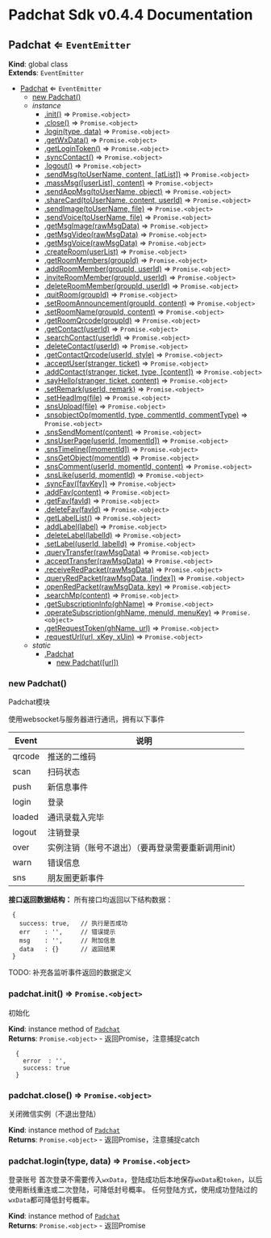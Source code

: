 # Padchat Sdk v0.4.4 Documentation

<a name="Padchat"></a>

## Padchat ⇐ <code>EventEmitter</code>
**Kind**: global class  
**Extends**: <code>EventEmitter</code>  

* [Padchat](#Padchat) ⇐ <code>EventEmitter</code>
    * [new Padchat()](#new_Padchat_new)
    * _instance_
        * [.init()](#Padchat+init) ⇒ <code>Promise.&lt;object&gt;</code>
        * [.close()](#Padchat+close) ⇒ <code>Promise.&lt;object&gt;</code>
        * [.login(type, data)](#Padchat+login) ⇒ <code>Promise.&lt;object&gt;</code>
        * [.getWxData()](#Padchat+getWxData) ⇒ <code>Promise.&lt;object&gt;</code>
        * [.getLoginToken()](#Padchat+getLoginToken) ⇒ <code>Promise.&lt;object&gt;</code>
        * [.syncContact()](#Padchat+syncContact) ⇒ <code>Promise.&lt;object&gt;</code>
        * [.logout()](#Padchat+logout) ⇒ <code>Promise.&lt;object&gt;</code>
        * [.sendMsg(toUserName, content, [atList])](#Padchat+sendMsg) ⇒ <code>Promise.&lt;object&gt;</code>
        * [.massMsg([userList], content)](#Padchat+massMsg) ⇒ <code>Promise.&lt;object&gt;</code>
        * [.sendAppMsg(toUserName, object)](#Padchat+sendAppMsg) ⇒ <code>Promise.&lt;object&gt;</code>
        * [.shareCard(toUserName, content, userId)](#Padchat+shareCard) ⇒ <code>Promise.&lt;object&gt;</code>
        * [.sendImage(toUserName, file)](#Padchat+sendImage) ⇒ <code>Promise.&lt;object&gt;</code>
        * [.sendVoice(toUserName, file)](#Padchat+sendVoice) ⇒ <code>Promise.&lt;object&gt;</code>
        * [.getMsgImage(rawMsgData)](#Padchat+getMsgImage) ⇒ <code>Promise.&lt;object&gt;</code>
        * [.getMsgVideo(rawMsgData)](#Padchat+getMsgVideo) ⇒ <code>Promise.&lt;object&gt;</code>
        * [.getMsgVoice(rawMsgData)](#Padchat+getMsgVoice) ⇒ <code>Promise.&lt;object&gt;</code>
        * [.createRoom(userList)](#Padchat+createRoom) ⇒ <code>Promise.&lt;object&gt;</code>
        * [.getRoomMembers(groupId)](#Padchat+getRoomMembers) ⇒ <code>Promise.&lt;object&gt;</code>
        * [.addRoomMember(groupId, userId)](#Padchat+addRoomMember) ⇒ <code>Promise.&lt;object&gt;</code>
        * [.inviteRoomMember(groupId, userId)](#Padchat+inviteRoomMember) ⇒ <code>Promise.&lt;object&gt;</code>
        * [.deleteRoomMember(groupId, userId)](#Padchat+deleteRoomMember) ⇒ <code>Promise.&lt;object&gt;</code>
        * [.quitRoom(groupId)](#Padchat+quitRoom) ⇒ <code>Promise.&lt;object&gt;</code>
        * [.setRoomAnnouncement(groupId, content)](#Padchat+setRoomAnnouncement) ⇒ <code>Promise.&lt;object&gt;</code>
        * [.setRoomName(groupId, content)](#Padchat+setRoomName) ⇒ <code>Promise.&lt;object&gt;</code>
        * [.getRoomQrcode(groupId)](#Padchat+getRoomQrcode) ⇒ <code>Promise.&lt;object&gt;</code>
        * [.getContact(userId)](#Padchat+getContact) ⇒ <code>Promise.&lt;object&gt;</code>
        * [.searchContact(userId)](#Padchat+searchContact) ⇒ <code>Promise.&lt;object&gt;</code>
        * [.deleteContact(userId)](#Padchat+deleteContact) ⇒ <code>Promise.&lt;object&gt;</code>
        * [.getContactQrcode(userId, style)](#Padchat+getContactQrcode) ⇒ <code>Promise.&lt;object&gt;</code>
        * [.acceptUser(stranger, ticket)](#Padchat+acceptUser) ⇒ <code>Promise.&lt;object&gt;</code>
        * [.addContact(stranger, ticket, type, [content])](#Padchat+addContact) ⇒ <code>Promise.&lt;object&gt;</code>
        * [.sayHello(stranger, ticket, content)](#Padchat+sayHello) ⇒ <code>Promise.&lt;object&gt;</code>
        * [.setRemark(userId, remark)](#Padchat+setRemark) ⇒ <code>Promise.&lt;object&gt;</code>
        * [.setHeadImg(file)](#Padchat+setHeadImg) ⇒ <code>Promise.&lt;object&gt;</code>
        * [.snsUpload(file)](#Padchat+snsUpload) ⇒ <code>Promise.&lt;object&gt;</code>
        * [.snsobjectOp(momentId, type, commentId, commentType)](#Padchat+snsobjectOp) ⇒ <code>Promise.&lt;object&gt;</code>
        * [.snsSendMoment(content)](#Padchat+snsSendMoment) ⇒ <code>Promise.&lt;object&gt;</code>
        * [.snsUserPage(userId, [momentId])](#Padchat+snsUserPage) ⇒ <code>Promise.&lt;object&gt;</code>
        * [.snsTimeline([momentId])](#Padchat+snsTimeline) ⇒ <code>Promise.&lt;object&gt;</code>
        * [.snsGetObject(momentId)](#Padchat+snsGetObject) ⇒ <code>Promise.&lt;object&gt;</code>
        * [.snsComment(userId, momentId, content)](#Padchat+snsComment) ⇒ <code>Promise.&lt;object&gt;</code>
        * [.snsLike(userId, momentId)](#Padchat+snsLike) ⇒ <code>Promise.&lt;object&gt;</code>
        * [.syncFav([favKey])](#Padchat+syncFav) ⇒ <code>Promise.&lt;object&gt;</code>
        * [.addFav(content)](#Padchat+addFav) ⇒ <code>Promise.&lt;object&gt;</code>
        * [.getFav(favId)](#Padchat+getFav) ⇒ <code>Promise.&lt;object&gt;</code>
        * [.deleteFav(favId)](#Padchat+deleteFav) ⇒ <code>Promise.&lt;object&gt;</code>
        * [.getLabelList()](#Padchat+getLabelList) ⇒ <code>Promise.&lt;object&gt;</code>
        * [.addLabel(label)](#Padchat+addLabel) ⇒ <code>Promise.&lt;object&gt;</code>
        * [.deleteLabel(labelId)](#Padchat+deleteLabel) ⇒ <code>Promise.&lt;object&gt;</code>
        * [.setLabel(userId, labelId)](#Padchat+setLabel) ⇒ <code>Promise.&lt;object&gt;</code>
        * [.queryTransfer(rawMsgData)](#Padchat+queryTransfer) ⇒ <code>Promise.&lt;object&gt;</code>
        * [.acceptTransfer(rawMsgData)](#Padchat+acceptTransfer) ⇒ <code>Promise.&lt;object&gt;</code>
        * [.receiveRedPacket(rawMsgData)](#Padchat+receiveRedPacket) ⇒ <code>Promise.&lt;object&gt;</code>
        * [.queryRedPacket(rawMsgData, [index])](#Padchat+queryRedPacket) ⇒ <code>Promise.&lt;object&gt;</code>
        * [.openRedPacket(rawMsgData, key)](#Padchat+openRedPacket) ⇒ <code>Promise.&lt;object&gt;</code>
        * [.searchMp(content)](#Padchat+searchMp) ⇒ <code>Promise.&lt;object&gt;</code>
        * [.getSubscriptionInfo(ghName)](#Padchat+getSubscriptionInfo) ⇒ <code>Promise.&lt;object&gt;</code>
        * [.operateSubscription(ghName, menuId, menuKey)](#Padchat+operateSubscription) ⇒ <code>Promise.&lt;object&gt;</code>
        * [.getRequestToken(ghName, url)](#Padchat+getRequestToken) ⇒ <code>Promise.&lt;object&gt;</code>
        * [.requestUrl(url, xKey, xUin)](#Padchat+requestUrl) ⇒ <code>Promise.&lt;object&gt;</code>
    * _static_
        * [.Padchat](#Padchat.Padchat)
            * [new Padchat([url])](#new_Padchat.Padchat_new)

<a name="new_Padchat_new"></a>

### new Padchat()
Padchat模块使用websocket与服务器进行通讯，拥有以下事件Event | 说明---- | ----qrcode | 推送的二维码scan | 扫码状态push | 新信息事件login | 登录loaded | 通讯录载入完毕logout | 注销登录over | 实例注销（账号不退出）（要再登录需要重新调用init）warn | 错误信息sns | 朋友圈更新事件**接口返回数据结构：** 所有接口均返回以下结构数据：```
 {
   success: true,   // 执行是否成功
   err    : '',     // 错误提示
   msg    : '',     // 附加信息
   data   : {}      // 返回结果
 }```TODO: 补充各监听事件返回的数据定义

<a name="Padchat+init"></a>

### padchat.init() ⇒ <code>Promise.&lt;object&gt;</code>
初始化

**Kind**: instance method of [<code>Padchat</code>](#Padchat)  
**Returns**: <code>Promise.&lt;object&gt;</code> - 返回Promise<object>，注意捕捉catch```
  {
    error  : '',
    success: true
  }```  
<a name="Padchat+close"></a>

### padchat.close() ⇒ <code>Promise.&lt;object&gt;</code>
关闭微信实例（不退出登陆）

**Kind**: instance method of [<code>Padchat</code>](#Padchat)  
**Returns**: <code>Promise.&lt;object&gt;</code> - 返回Promise<object>，注意捕捉catch  
<a name="Padchat+login"></a>

### padchat.login(type, data) ⇒ <code>Promise.&lt;object&gt;</code>
登录账号首次登录不需要传入`wxData`，登陆成功后本地保存`wxData`和`token`，以后使用断线重连或二次登陆，可降低封号概率。任何登陆方式，使用成功登陆过的`wxData`都可降低封号概率。

**Kind**: instance method of [<code>Padchat</code>](#Padchat)  
**Returns**: <code>Promise.&lt;object&gt;</code> - 返回Promise<object>，注意捕捉catch```
  {
    error  : '',
    msg    : '请使用手机微信扫码登陆！',
    success: true
  }```  

| Param | Type | Default | Description |
| --- | --- | --- | --- |
| type | <code>string</code> | <code>&quot;qrcode&quot;</code> | 登录类型，默认为扫码登录 <br> `token` **断线重连**，用于短时间使用`wxData`和`token`再次登录。`token`有效期很短，如果登陆失败，建议使用二次登陆方式 <br> `request` **二次登陆**。需要提供`wxData`和`token`数据，手机端会弹出确认框，点击后登陆。不容易封号 <br> `qrcode` **扫码登录**（现在此模式已经可以返回二维码内容的url了） <br> `phone` **手机验证码登录**，建议配合`wxData`使用 <br> `user` **账号密码登录**，建议配合`wxData`使用 |
| data | <code>object</code> |  | 附加数据 |
| [data.wxData] | <code>string</code> |  | 设备信息数据，登录后使用 `getDeviceInfo` 接口获得。<br>使用此数据可免设备安全验证，不容易封号 |
| [data.token] | <code>string</code> |  | 使用用任意方式登录成功后，使用 `getAutoLoginData` 接口获得。 <br>此token有过期时间，断开登录状态一段时间后会过期。 |
| [data.phone] | <code>string</code> |  | 手机号 |
| [data.code] | <code>string</code> |  | 手机验证码 |
| [data.username] | <code>string</code> |  | 用户名/qq号/手机号 |
| [data.password] | <code>string</code> |  | 密码 |

**Example** *(扫码登陆)*  
```js
const wx = new Padchat()
await wx.init()
await wx.login('qrcode',{wxData:'xxx'})
```
**Example** *(账号密码登陆)*  
```js
const wx = new Padchat()
await wx.init()
await wx.login('user',{wxData:'xxx',username:'name',password:'123456'})
```
**Example** *(手机验证码)*  
```js
const wx = new Padchat()
await wx.init()
await wx.login('phone',{wxData:'xxx',phone:'13512345678',code:'123456'})
```
**Example** *(断线重连)*  
```js
const wx = new Padchat()
await wx.init()
await wx.login('token',{wxData:'xxx',token:'xxxxx'})
```
**Example** *(二次登陆)*  
```js
const wx = new Padchat()
await wx.init()
await wx.login('request',{wxData:'xxx',token:'xxxxx'})
```
<a name="Padchat+getWxData"></a>

### padchat.getWxData() ⇒ <code>Promise.&lt;object&gt;</code>
获取设备62数据**WARN: ** 如果使用62数据进行登陆，再获取到的62数据是无效的，一定不要用。事实上，只要你有一次登陆成功，以后一直用这个62数据，不需要更换。

**Kind**: instance method of [<code>Padchat</code>](#Padchat)  
**Returns**: <code>Promise.&lt;object&gt;</code> - 返回Promise<object>，注意捕捉catch```
  {
    error: '', success: true,
    data : 
      {
        wxData: '62xxxxx'  //设备62数据
      }
  }```  
<a name="Padchat+getLoginToken"></a>

### padchat.getLoginToken() ⇒ <code>Promise.&lt;object&gt;</code>
获取二次登陆数据

**Kind**: instance method of [<code>Padchat</code>](#Padchat)  
**Returns**: <code>Promise.&lt;object&gt;</code> - 返回Promise<object>，注意捕捉catch```
  {
    error  : '',
    success: true,
    data   : 
      {
        message: '',
        status : 0,
        token  : 'xxxx',   //二次登陆token
        uin    : 14900000  //微信号uin，唯一值
      }
  }```  
<a name="Padchat+syncContact"></a>

### padchat.syncContact() ⇒ <code>Promise.&lt;object&gt;</code>
同步通讯录**WARN: ** 调用此接口后，会再次接收到前一段时间内的消息推送，需自行处理过滤。

**Kind**: instance method of [<code>Padchat</code>](#Padchat)  
**Returns**: <code>Promise.&lt;object&gt;</code> - 返回Promise<object>，注意捕捉catch  
<a name="Padchat+logout"></a>

### padchat.logout() ⇒ <code>Promise.&lt;object&gt;</code>
退出登录

**Kind**: instance method of [<code>Padchat</code>](#Padchat)  
**Returns**: <code>Promise.&lt;object&gt;</code> - 返回Promise<object>，注意捕捉catch  
<a name="Padchat+sendMsg"></a>

### padchat.sendMsg(toUserName, content, [atList]) ⇒ <code>Promise.&lt;object&gt;</code>
发送文字信息

**Kind**: instance method of [<code>Padchat</code>](#Padchat)  
**Returns**: <code>Promise.&lt;object&gt;</code> - 返回Promise<object>，注意捕捉catch```
  {
    error: '', success: true,
    data : {
      message: '',
      msgId  : '5172746684759824075',
      status : 0
    }
  }```  

| Param | Type | Default | Description |
| --- | --- | --- | --- |
| toUserName | <code>string</code> |  | 接收者的wxid |
| content | <code>string</code> |  | 内容文本 |
| [atList] | <code>Array.&lt;string&gt;</code> | <code>[]</code> | 向群内发信息时，要@的用户wxid数组 FIXME: 无法At用户 |

<a name="Padchat+massMsg"></a>

### padchat.massMsg([userList], content) ⇒ <code>Promise.&lt;object&gt;</code>
群发文字信息FIXME: 此接口有问题，暂停使用

**Kind**: instance method of [<code>Padchat</code>](#Padchat)  
**Returns**: <code>Promise.&lt;object&gt;</code> - 返回Promise<object>，注意捕捉catch  

| Param | Type | Default | Description |
| --- | --- | --- | --- |
| [userList] | <code>Array.&lt;string&gt;</code> | <code>[]</code> | 接收者wxid数组 |
| content | <code>string</code> |  | 内容文本 |

<a name="Padchat+sendAppMsg"></a>

### padchat.sendAppMsg(toUserName, object) ⇒ <code>Promise.&lt;object&gt;</code>
发送App消息

**Kind**: instance method of [<code>Padchat</code>](#Padchat)  
**Returns**: <code>Promise.&lt;object&gt;</code> - 返回Promise<object>，注意捕捉catch```
  {
    error: '', success: true,
    data : {
      message: '',
      msgId  : '2195811529497100215',
      status : 0
    }
  }```  

| Param | Type | Description |
| --- | --- | --- |
| toUserName | <code>string</code> | 接收者的wxid |
| object | <code>object</code> | 内容文本 |
| [object.appid] | <code>object</code> | appid，忽略即可 |
| [object.sdkver] | <code>object</code> | sdk版本，忽略即可 |
| [object.title] | <code>object</code> | 标题 |
| [object.des] | <code>object</code> | 描述 |
| [object.url] | <code>object</code> | 链接url |
| [object.thumburl] | <code>object</code> | 缩略图url |

<a name="Padchat+shareCard"></a>

### padchat.shareCard(toUserName, content, userId) ⇒ <code>Promise.&lt;object&gt;</code>
分享名片

**Kind**: instance method of [<code>Padchat</code>](#Padchat)  
**Returns**: <code>Promise.&lt;object&gt;</code> - 返回Promise<object>，注意捕捉catch```
  {
    error: '', success: true,
    data : {
      message: '',
      msgId  : '1797099903789182796',
      status : 0
    }
  }```  

| Param | Type | Description |
| --- | --- | --- |
| toUserName | <code>string</code> | 接收者的wxid |
| content | <code>string</code> | 内容文本 |
| userId | <code>string</code> | 被分享人wxid |

<a name="Padchat+sendImage"></a>

### padchat.sendImage(toUserName, file) ⇒ <code>Promise.&lt;object&gt;</code>
发送图片消息

**Kind**: instance method of [<code>Padchat</code>](#Padchat)  
**Returns**: <code>Promise.&lt;object&gt;</code> - 返回Promise<object>，注意捕捉catch```
  {
    error: '', success: true,
    data : {
      message: '',
      msgId  : '1797099903789182796',
      status : 0
    }
  }```  

| Param | Type | Description |
| --- | --- | --- |
| toUserName | <code>string</code> | 接收者的wxid |
| file | <code>Buffer</code> \| <code>string</code> | 图片Buffer数据或base64 |

<a name="Padchat+sendVoice"></a>

### padchat.sendVoice(toUserName, file) ⇒ <code>Promise.&lt;object&gt;</code>
发送语音消息注意：只能发送silk格式的语音文件

**Kind**: instance method of [<code>Padchat</code>](#Padchat)  
**Returns**: <code>Promise.&lt;object&gt;</code> - 返回Promise<object>，注意捕捉catch```
  {
    error: '', success: true,
    data : {
      data   : 2490,                   //语音文件尺寸
      message: '',
      msgId  : '136722815749654341',
      size   : 0,
      status : 0
    }
  }```  

| Param | Type | Description |
| --- | --- | --- |
| toUserName | <code>string</code> | 接收者的wxid |
| file | <code>Buffer</code> \| <code>string</code> | 语音Buffer数据或base64 |

<a name="Padchat+getMsgImage"></a>

### padchat.getMsgImage(rawMsgData) ⇒ <code>Promise.&lt;object&gt;</code>
获取消息原始图片在push事件中收到的data数据是缩略图图片数据，使用本接口获取原图数据

**Kind**: instance method of [<code>Padchat</code>](#Padchat)  
**Returns**: <code>Promise.&lt;object&gt;</code> - 返回Promise<object>，注意捕捉catch```
  {
    success: true,
    data   : 
      {
        image  : 'base64_xxxx',   //base64编码的原图数据
        message: '',
        size   : 8139,            //图片数据尺寸
        status : 0
      }
  }```  

| Param | Type | Description |
| --- | --- | --- |
| rawMsgData | <code>object</code> | 推送的消息结构体，即`push`事件中收到的Object |

<a name="Padchat+getMsgVideo"></a>

### padchat.getMsgVideo(rawMsgData) ⇒ <code>Promise.&lt;object&gt;</code>
获取消息原始视频在push事件中只获得推送通知，不包含视频数据，需要使用本接口获取视频文件数据

**Kind**: instance method of [<code>Padchat</code>](#Padchat)  
**Returns**: <code>Promise.&lt;object&gt;</code> - 返回Promise<object>，注意捕捉catch```
  {
    success: true,
    data   : 
      {
        message: '',
        size   : 160036,        //视频数据尺寸
        status : 0,
        video  : 'base64_xxxx'  //base64编码的视频数据
      }
  }```  

| Param | Type | Description |
| --- | --- | --- |
| rawMsgData | <code>object</code> | 推送的消息结构体，即`push`事件中收到的Object |

<a name="Padchat+getMsgVoice"></a>

### padchat.getMsgVoice(rawMsgData) ⇒ <code>Promise.&lt;object&gt;</code>
获取消息语音数据这个接口获取到的与push事件中接收到的数据一致，是base64编码的silk格式语音数据BUG: 超过60Kb的语音数据，只能拉取到60Kb，也就是说大约36~40秒以上的语音会丢失后边部分语音内容

**Kind**: instance method of [<code>Padchat</code>](#Padchat)  
**Returns**: <code>Promise.&lt;object&gt;</code> - 返回Promise<object>，注意捕捉catch```
  {
    success: true,
    data   : 
      {
        message: '',
        size   : 2490,          //语音数据尺寸
        status : 0,
        voice  : 'base64_xxxx'  //base64编码的语音数据
      }
  }```  

| Param | Type | Description |
| --- | --- | --- |
| rawMsgData | <code>object</code> | 推送的消息结构体，即`push`事件中收到的Object |

<a name="Padchat+createRoom"></a>

### padchat.createRoom(userList) ⇒ <code>Promise.&lt;object&gt;</code>
创建群注意：如果有用户存在问题不能进群，则会建群失败。但判断是否成功应以`userName`字段

**Kind**: instance method of [<code>Padchat</code>](#Padchat)  
**Returns**: <code>Promise.&lt;object&gt;</code> - 返回Promise<object>，注意捕捉catch```
  {
    success: true,
    data   : 
      {
        message : 'Everything is OK',    //操作结果提示，失败为`MemberList are wrong`
        status  : 0,
        userName: '5658541000@chatroom'  //如果建群成功，则返回群id
      }
  }```  

| Param | Type | Description |
| --- | --- | --- |
| userList | <code>Array.&lt;string&gt;</code> | 用户wxid数组 |

<a name="Padchat+getRoomMembers"></a>

### padchat.getRoomMembers(groupId) ⇒ <code>Promise.&lt;object&gt;</code>
获取群成员信息

**Kind**: instance method of [<code>Padchat</code>](#Padchat)  
**Returns**: <code>Promise.&lt;object&gt;</code> - 返回Promise<object>，注意捕捉catch```
  {
    success: true,
    data   : 
      {
        chatroomId: 700000001,
        count     : 3,           //群成员数量
        member    :              //群成员列表
         [{
            bigHead         : 'http://wx.qlogo.cn/xxx/0',     //大头像url
            chatroomNickName: '',                             //群内昵称
            invitedBy       : 'binsee',                       //进群邀请人
            nickName        : '小木匠',                          //昵称
            smallHead       : 'http://wx.qlogo.cn/xxx/132',   //小头像url
            userName        : 'wxid_xxxx'                     //wxid
          }],
        message : '',
        status  : 0,
        userName: '5658541000@chatroom'  //群id
      }
  }```  

| Param | Type | Description |
| --- | --- | --- |
| groupId | <code>string</code> | 群id |

<a name="Padchat+addRoomMember"></a>

### padchat.addRoomMember(groupId, userId) ⇒ <code>Promise.&lt;object&gt;</code>
添加群成员

**Kind**: instance method of [<code>Padchat</code>](#Padchat)  
**Returns**: <code>Promise.&lt;object&gt;</code> - 返回Promise<object>，注意捕捉catch```
  {
    success: true,
    data   : {
      message: 'Everything is OK',   //失败为`MemberList are wrong`
      status : 0
    }
  }```  

| Param | Type | Description |
| --- | --- | --- |
| groupId | <code>string</code> | 群id |
| userId | <code>string</code> | 用户wxid |

<a name="Padchat+inviteRoomMember"></a>

### padchat.inviteRoomMember(groupId, userId) ⇒ <code>Promise.&lt;object&gt;</code>
邀请群成员会给对方发送一条邀请消息，无法判断对方是否真的接收到

**Kind**: instance method of [<code>Padchat</code>](#Padchat)  
**Returns**: <code>Promise.&lt;object&gt;</code> - 返回Promise<object>，注意捕捉catch```
  {
    success: true,
    data   : {
      message: '',
      status : 0
    }
  }```  

| Param | Type | Description |
| --- | --- | --- |
| groupId | <code>string</code> | 群id |
| userId | <code>string</code> | 用户wxid |

<a name="Padchat+deleteRoomMember"></a>

### padchat.deleteRoomMember(groupId, userId) ⇒ <code>Promise.&lt;object&gt;</code>
删除群成员

**Kind**: instance method of [<code>Padchat</code>](#Padchat)  
**Returns**: <code>Promise.&lt;object&gt;</code> - 返回Promise<object>，注意捕捉catch```
  {
    success: true,
    data   : {
      message: '',
      status : 0
    }
  }```  

| Param | Type | Description |
| --- | --- | --- |
| groupId | <code>string</code> | 群id |
| userId | <code>string</code> | 用户wxid |

<a name="Padchat+quitRoom"></a>

### padchat.quitRoom(groupId) ⇒ <code>Promise.&lt;object&gt;</code>
退出群

**Kind**: instance method of [<code>Padchat</code>](#Padchat)  
**Returns**: <code>Promise.&lt;object&gt;</code> - 返回Promise<object>，注意捕捉catch```
  {
    success: true,
    data   : {
      message: '',
      status : 0
    }
  }```  

| Param | Type | Description |
| --- | --- | --- |
| groupId | <code>string</code> | 群id |

<a name="Padchat+setRoomAnnouncement"></a>

### padchat.setRoomAnnouncement(groupId, content) ⇒ <code>Promise.&lt;object&gt;</code>
设置群公告

**Kind**: instance method of [<code>Padchat</code>](#Padchat)  
**Returns**: <code>Promise.&lt;object&gt;</code> - 返回Promise<object>，注意捕捉catch```
  {
    success: true,
    data   : {
      message: '',
      status : 0
    }
  }```  

| Param | Type | Description |
| --- | --- | --- |
| groupId | <code>string</code> | 群id |
| content | <code>string</code> | 群公告内容 |

<a name="Padchat+setRoomName"></a>

### padchat.setRoomName(groupId, content) ⇒ <code>Promise.&lt;object&gt;</code>
设置群名称

**Kind**: instance method of [<code>Padchat</code>](#Padchat)  
**Returns**: <code>Promise.&lt;object&gt;</code> - 返回Promise<object>，注意捕捉catch```
  {
    success: true,
    data   : {
      message: '',
      status : 0
    }
  }```  

| Param | Type | Description |
| --- | --- | --- |
| groupId | <code>string</code> | 群id |
| content | <code>string</code> | 群名称 |

<a name="Padchat+getRoomQrcode"></a>

### padchat.getRoomQrcode(groupId) ⇒ <code>Promise.&lt;object&gt;</code>
获取微信群二维码

**Kind**: instance method of [<code>Padchat</code>](#Padchat)  
**Returns**: <code>Promise.&lt;object&gt;</code> - 返回Promise<object>，注意捕捉catch```
  {
    success: true,
    data   : 
      {
        footer : '该二维码7天内(4月13日前)有效，重新进入将更新',
        message: '',
        qrCode : '',                            //进群二维码图片base64
        status : 0
      }
  }```  

| Param | Type | Description |
| --- | --- | --- |
| groupId | <code>string</code> | 群id |

<a name="Padchat+getContact"></a>

### padchat.getContact(userId) ⇒ <code>Promise.&lt;object&gt;</code>
获取用户/群信息

**Kind**: instance method of [<code>Padchat</code>](#Padchat)  
**Returns**: <code>Promise.&lt;object&gt;</code> - 返回Promise<object>，注意捕捉catch微信用户/公众号返回：```
  {
    success: true,
    data   : 
      {
        bigHead        : 'http://wx.qlogo.cn/xxx/0',     //大头像url
        city           : 'mesa',                         //城市
        country        : 'CN',                           //国家
        intro          : '',                             //简介（公众号主体）
        label          : '',                             //（标签）
        message        : '',
        nickName       : '杉木',                           //昵称
        provincia      : 'Henan',                        //省份
        pyInitial      : 'SM',                           //昵称拼音简写
        quanPin        : 'shamu',                        //昵称拼音
        remark         : '',                             //备注
        remarkPyInitial: '',                             //备注拼音简写
        remarkQuanPin  : '',                             //备注拼音
        sex            : 1,                              //性别：1男2女
        signature      : '签名',                           //个性签名
        smallHead      : 'http://wx.qlogo.cn/xxx/132',   //小头像url
        status         : 0,
        stranger       : 'v1_xxx@stranger',              //用户v1码，从未加过好友则为空
        ticket         : 'v2_xxx@stranger',              //用户v2码，如果非空则为单向好友(非对方好友)
        userName       : 'binxxx'                        //用户wxid
      }
  }```微信群返回: ```
  {
    success: true,
    data   : {
      city           : '',
      country        : '',
      intro          : '',
      label          : '',
      member         : [],                            //群成员wxid数组
      message        : '',
      provincia      : '',
      remark         : '',
      sex            : 0,
      signature      : '',
      status         : 0,
      stranger       : 'v1_xxx@stranger',
      ticket         : '',
      bigHead        : '',
      chatroomId     : 700001234,
      chatroomOwner  : 'wxid_xxx',
      maxMemberCount : 500,                           //群最大人数
      memberCount    : 377,                           //群当前人数
      nickName       : 'Wechaty Developers\' Home',   //群名称
      pyInitial      : 'WECHATYDEVELOPERSHOME',
      quanPin        : 'WechatyDevelopersHome',
      remarkPyInitial: '',
      remarkQuanPin  : '',
      smallHead      : 'http://wx.qlogo.cn/xxx/0',    //群头像url
      userName       : '1234567890@chatroom'
    }
  }```  

| Param | Type | Description |
| --- | --- | --- |
| userId | <code>string</code> | 用户wxid/群id |

<a name="Padchat+searchContact"></a>

### padchat.searchContact(userId) ⇒ <code>Promise.&lt;object&gt;</code>
搜索用户可用此接口来判断是否已经加对方为好友

**Kind**: instance method of [<code>Padchat</code>](#Padchat)  
**Returns**: <code>Promise.&lt;object&gt;</code> - 返回Promise<object>，注意捕捉catch```
  {
    success: true,
    data   : 
      {
        bigHead  : 'http://wx.qlogo.cn/xxx/0',     //大头像url
        city     : 'mesa',                         //城市
        country  : 'CN',                           //国家
        message  : '',
        nickName : '杉木',                           //昵称
        provincia: 'Henan',                        //省份
        pyInitial: 'SM',                           //昵称拼音简写
        quanPin  : 'shamu',                        //昵称拼音
        sex      : 1,                              //性别：1男2女
        signature: '签名',                           //个性签名
        smallHead: 'http://wx.qlogo.cn/xxx/132',   //小头像url
        status   : 0,
        stranger : 'v1_xxx@stranger',              //好友为空，非好友显示v2码
        userName : 'binxxx'                        //是自己好友显示wxid，非好友为v1码
      }
  }```  

| Param | Type | Description |
| --- | --- | --- |
| userId | <code>string</code> | 用户wxid |

<a name="Padchat+deleteContact"></a>

### padchat.deleteContact(userId) ⇒ <code>Promise.&lt;object&gt;</code>
删除好友

**Kind**: instance method of [<code>Padchat</code>](#Padchat)  
**Returns**: <code>Promise.&lt;object&gt;</code> - 返回Promise<object>，注意捕捉catch```
  {
    success: true,
    data   : {
      message: '',
      status : 0
    }
  }```  

| Param | Type | Description |
| --- | --- | --- |
| userId | <code>string</code> | 用户wxid |

<a name="Padchat+getContactQrcode"></a>

### padchat.getContactQrcode(userId, style) ⇒ <code>Promise.&lt;object&gt;</code>
获取用户二维码仅限获取自己的二维码，无法获取其他人的二维码

**Kind**: instance method of [<code>Padchat</code>](#Padchat)  
**Returns**: <code>Promise.&lt;object&gt;</code> - 返回Promise<object>，注意捕捉catch```
  {
    success: true,
    data   : 
      {
        footer : '',
        message: '',
        qrCode : '',   //二维码图片base64
        status : 0
      }
  }```  

| Param | Type | Default | Description |
| --- | --- | --- | --- |
| userId | <code>string</code> |  | 用户wxid |
| style | <code>Number</code> | <code>0</code> | 二维码风格。可用范围0-3 |

<a name="Padchat+acceptUser"></a>

### padchat.acceptUser(stranger, ticket) ⇒ <code>Promise.&lt;object&gt;</code>
通过好友验证

**Kind**: instance method of [<code>Padchat</code>](#Padchat)  
**Returns**: <code>Promise.&lt;object&gt;</code> - 返回Promise<object>，注意捕捉catch```
  {
    success: true,
    data   : {
      message: '',
      status : 0
    }
  }```  

| Param | Type | Description |
| --- | --- | --- |
| stranger | <code>string</code> | 用户stranger数据 |
| ticket | <code>string</code> | 用户ticket数据 |

<a name="Padchat+addContact"></a>

### padchat.addContact(stranger, ticket, type, [content]) ⇒ <code>Promise.&lt;object&gt;</code>
添加好友

**Kind**: instance method of [<code>Padchat</code>](#Padchat)  
**Returns**: <code>Promise.&lt;object&gt;</code> - 返回Promise<object>，注意捕捉catch```
  {
    success: true,
    data   : {
      message: '',
      status : 0    //如果对方设置了验证，会返回-44
    }
  }```  

| Param | Type | Default | Description |
| --- | --- | --- | --- |
| stranger | <code>string</code> |  | 用户stranger数据 |
| ticket | <code>string</code> |  | 用户ticket数据 |
| type | <code>Number</code> | <code>3</code> | 添加好友途径   × 值 | 说明   × ----|----   x 0 | 通过微信号搜索   × 1 | 搜索QQ号   x 3 | 通过微信号搜索   × 4 | 通过QQ好友添加   × 8 | 通过群聊   × 12 | 来自QQ好友   × 14 | 通过群聊   × 15 | 通过搜索手机号   × 17 | 通过名片分享           //未验证   × 22 | 通过摇一摇打招呼方式    //未验证   × 25 | 通过漂流瓶             //未验证   × 30 | 通过二维码方式         //未验证 |
| [content] | <code>string</code> | <code>&quot;&#x27;&#x27;&quot;</code> | 验证信息 |

<a name="Padchat+sayHello"></a>

### padchat.sayHello(stranger, ticket, content) ⇒ <code>Promise.&lt;object&gt;</code>
打招呼如果已经是好友，会收到由系统自动发送，来自对方的一条文本信息“xx已通过你的朋友验证请求，现在可以开始聊天了”

**Kind**: instance method of [<code>Padchat</code>](#Padchat)  
**Returns**: <code>Promise.&lt;object&gt;</code> - 返回Promise<object>，注意捕捉catch```
  {
    success: true,
    data   : {
      message: '',
      status : 0
    }
  }```  

| Param | Type | Description |
| --- | --- | --- |
| stranger | <code>string</code> | 用户stranger数据 |
| ticket | <code>string</code> | 用户ticket数据 |
| content | <code>string</code> | 打招呼内容 |

<a name="Padchat+setRemark"></a>

### padchat.setRemark(userId, remark) ⇒ <code>Promise.&lt;object&gt;</code>
设置备注

**Kind**: instance method of [<code>Padchat</code>](#Padchat)  
**Returns**: <code>Promise.&lt;object&gt;</code> - 返回Promise<object>，注意捕捉catch```
  {
    success: true,
    data   : {
      message: '',
      status : 0
    }
  }```  

| Param | Type | Description |
| --- | --- | --- |
| userId | <code>string</code> | 用户wxid |
| remark | <code>string</code> | 备注名称 |

<a name="Padchat+setHeadImg"></a>

### padchat.setHeadImg(file) ⇒ <code>Promise.&lt;object&gt;</code>
设置头像

**Kind**: instance method of [<code>Padchat</code>](#Padchat)  
**Returns**: <code>Promise.&lt;object&gt;</code> - 返回Promise<object>，注意捕捉catch```
    {
      success: true,
      data   : 
        {
          bigHead  : 'http://wx.qlogo.cn/mmhead/ver_1/xxx/0',
          data     : 1527,                                        //图片文件尺寸
          message  : '',
          size     : 1527,                                        //图片文件尺寸
          smallHead: 'http://wx.qlogo.cn/mmhead/ver_1/xxx/132',
          status   : 0
        }
    }```  

| Param | Type | Description |
| --- | --- | --- |
| file | <code>Buffer</code> \| <code>string</code> | 图片Buffer数据或base64 |

<a name="Padchat+snsUpload"></a>

### padchat.snsUpload(file) ⇒ <code>Promise.&lt;object&gt;</code>
上传图片到朋友圈NOTE: 此接口只能上传图片，并不会将图片发到朋友圈中

**Kind**: instance method of [<code>Padchat</code>](#Padchat)  
**Returns**: <code>Promise.&lt;object&gt;</code> - 返回Promise<object>，注意捕捉catch```
    {
      success: true,
      data   : 
        {
          bigHead  : 'http://mmsns.qpic.cn/mmsns/xxx/0',
          data     : 1527,                                   //图片文件尺寸
          message  : '',
          size     : 1527,                                   //图片文件尺寸
          smallHead: 'http://mmsns.qpic.cn/mmsns/xxx/150',
          status   : 0
        }
    }```  

| Param | Type | Description |
| --- | --- | --- |
| file | <code>Buffer</code> \| <code>string</code> | 图片Buffer数据或base64 |

<a name="Padchat+snsobjectOp"></a>

### padchat.snsobjectOp(momentId, type, commentId, commentType) ⇒ <code>Promise.&lt;object&gt;</code>
操作朋友圈

**Kind**: instance method of [<code>Padchat</code>](#Padchat)  
**Returns**: <code>Promise.&lt;object&gt;</code> - 返回Promise<object>，注意捕捉catch```
  {
    success: true,
    data   : {
      message: '',
      status : 0
    }
  }```  

| Param | Type | Default | Description |
| --- | --- | --- | --- |
| momentId | <code>string</code> |  | 朋友圈信息id |
| type | <code>Number</code> |  | 操作类型，1为删除朋友圈，4为删除评论，5为取消赞 |
| commentId | <code>Number</code> |  | 操作类型，当type为4时，对应删除评论的id，其他状态为0 |
| commentType | <code>Number</code> | <code>2</code> | 操作类型，当删除评论时可用，需与评论type字段一致 |

<a name="Padchat+snsSendMoment"></a>

### padchat.snsSendMoment(content) ⇒ <code>Promise.&lt;object&gt;</code>
发朋友圈

**Kind**: instance method of [<code>Padchat</code>](#Padchat)  
**Returns**: <code>Promise.&lt;object&gt;</code> - 返回Promise<object>，注意捕捉catch```
  {
    success: true,
    data   : 
      {
        data: 
          {
            create_time: 1523015689,
            description:              //朋友圈信息xml结构体文本
            '<Timelineobject><id>12775981595019653292</id><username>wxid_xxx</username><createTime>1523015689</createTime><contentDesc>来自代码发的朋友圈</contentDesc><contentDescShowType>0</contentDescShowType><contentDescScene>3</contentDescScene><private>0</private><sightFolded>0</sightFolded><appInfo><id></id><version></version><appName></appName><installUrl></installUrl><fromUrl></fromUrl><isForceUpdate>0</isForceUpdate></appInfo><sourceUserName></sourceUserName><sourceNickName></sourceNickName><statisticsData></statisticsData><statExtStr></statExtStr><Contentobject><contentStyle>2</contentStyle><title></title><description></description><mediaList></mediaList><contentUrl></contentUrl></Contentobject><actionInfo><appMsg><messageAction></messageAction></appMsg></actionInfo><location poiClassifyId="" poiName="" poiAddress="" poiClassifyType="0" city=""></location><publicUserName></publicUserName><streamvideo><streamvideourl></streamvideourl><streamvideothumburl></streamvideothumburl><streamvideoweburl></streamvideoweburl></streamvideo></Timelineobject>',
            id       : '12775981595019653292',   //朋友圈信息id
            nick_name: '小木匠',
            user_name: 'wxid_xxxx'
          },
        message: '',
        status : 0
      }
  }```  

| Param | Type | Description |
| --- | --- | --- |
| content | <code>string</code> | 文本内容或`Timelineobject`结构体文本 |

<a name="Padchat+snsUserPage"></a>

### padchat.snsUserPage(userId, [momentId]) ⇒ <code>Promise.&lt;object&gt;</code>
查看用户朋友圈

**Kind**: instance method of [<code>Padchat</code>](#Padchat)  
**Returns**: <code>Promise.&lt;object&gt;</code> - 返回Promise<object>，注意捕捉catch```
  {
    success: true,
    data   : 
      {
        count: 1,
        data :     //朋友圈信息结构数组（无评论和点赞数据）
          [{
            create_time: 1523015689,
            description: '<Timelineobject><id>12775981595019653292</id><username>wxid_xxx</username><createTime>1523015689</createTime><contentDesc>来自代码发的朋友圈</contentDesc><contentDescShowType>0</contentDescShowType><contentDescScene>3</contentDescScene><private>0</private> <sightFolded>0</sightFolded> <appInfo><id></id><version></version><appName></appName><installUrl></installUrl><fromUrl></fromUrl><isForceUpdate>0</isForceUpdate></appInfo> <sourceUserName></sourceUserName> <sourceNickName></sourceNickName> <statisticsData></statisticsData> <statExtStr></statExtStr> <Contentobject><contentStyle>2</contentStyle><title></title><description></description><mediaList></mediaList><contentUrl></contentUrl></Contentobject> <actionInfo><appMsg><messageAction></messageAction></appMsg></actionInfo> <location poiClassifyId="" poiName="" poiAddress="" poiClassifyType="0" city=""></location> <publicUserName></publicUserName> <streamvideo><streamvideourl></streamvideourl><streamvideothumburl></streamvideothumburl><streamvideoweburl></streamvideoweburl></streamvideo></Timelineobject> ',
            id         : '12775981595019653292',
            nick_name  : '小木匠',
            user_name  : 'wxid_xxx'
          }],
        message: '',
        page   : '81cb2ad01ebc219f',
        status : 0
      }
  }```  

| Param | Type | Default | Description |
| --- | --- | --- | --- |
| userId | <code>string</code> |  | 用户wxid |
| [momentId] | <code>string</code> | <code>&quot;&#x27;&#x27;&quot;</code> | 朋友圈信息id 首次传入空即获取第一页，以后传入上次拉取的最后一条信息id |

<a name="Padchat+snsTimeline"></a>

### padchat.snsTimeline([momentId]) ⇒ <code>Promise.&lt;object&gt;</code>
查看朋友圈动态

**Kind**: instance method of [<code>Padchat</code>](#Padchat)  
**Returns**: <code>Promise.&lt;object&gt;</code> - 返回Promise<object>，注意捕捉catch```
  {
    success: true,
    data   : 
      {
        count: 1,
        data :     //朋友圈信息结构数组（无评论和点赞数据）
          [{
            create_time: 1523015689,
            description: '<Timelineobject><id>12775981595019653292</id><username>wxid_xxx</username><createTime>1523015689</createTime><contentDesc>来自代码发的朋友圈</contentDesc><contentDescShowType>0</contentDescShowType><contentDescScene>3</contentDescScene><private>0</private> <sightFolded>0</sightFolded> <appInfo><id></id><version></version><appName></appName><installUrl></installUrl><fromUrl></fromUrl><isForceUpdate>0</isForceUpdate></appInfo> <sourceUserName></sourceUserName> <sourceNickName></sourceNickName> <statisticsData></statisticsData> <statExtStr></statExtStr> <Contentobject><contentStyle>2</contentStyle><title></title><description></description><mediaList></mediaList><contentUrl></contentUrl></Contentobject> <actionInfo><appMsg><messageAction></messageAction></appMsg></actionInfo> <location poiClassifyId="" poiName="" poiAddress="" poiClassifyType="0" city=""></location> <publicUserName></publicUserName> <streamvideo><streamvideourl></streamvideourl><streamvideothumburl></streamvideothumburl><streamvideoweburl></streamvideoweburl></streamvideo></Timelineobject> ',
            id         : '12775981595019653292',
            nick_name  : '小木匠',
            user_name  : 'wxid_xxx'
          }],
        message: '',
        page   : '81cb2ad01ebc219f',
        status : 0
      }
  }```  

| Param | Type | Default | Description |
| --- | --- | --- | --- |
| [momentId] | <code>string</code> | <code>&quot;&#x27;&#x27;&quot;</code> | 朋友圈信息id 首次传入空即获取第一页，以后传入上次拉取的最后一条信息id |

<a name="Padchat+snsGetObject"></a>

### padchat.snsGetObject(momentId) ⇒ <code>Promise.&lt;object&gt;</code>
获取朋友圈信息详情

**Kind**: instance method of [<code>Padchat</code>](#Padchat)  
**Returns**: <code>Promise.&lt;object&gt;</code> - 返回Promise<object>，注意捕捉catch```
  {
    success: true,
    data   : {
      data   : {},   //朋友圈信息结构
      message: '',
      status : 0
    }
  }```  

| Param | Type | Description |
| --- | --- | --- |
| momentId | <code>string</code> | 朋友圈信息id |

<a name="Padchat+snsComment"></a>

### padchat.snsComment(userId, momentId, content) ⇒ <code>Promise.&lt;object&gt;</code>
评论朋友圈

**Kind**: instance method of [<code>Padchat</code>](#Padchat)  
**Returns**: <code>Promise.&lt;object&gt;</code> - 返回Promise<object>，注意捕捉catch```
  {
    success: true,
    data   : {
      data   : {},   //朋友圈信息结构
      message: '',
      status : 0
    }
  }```  

| Param | Type | Description |
| --- | --- | --- |
| userId | <code>string</code> | 用户wxid |
| momentId | <code>string</code> | 朋友圈信息id |
| content | <code>string</code> | 内容文本 |

<a name="Padchat+snsLike"></a>

### padchat.snsLike(userId, momentId) ⇒ <code>Promise.&lt;object&gt;</code>
朋友圈点赞

**Kind**: instance method of [<code>Padchat</code>](#Padchat)  
**Returns**: <code>Promise.&lt;object&gt;</code> - 返回Promise<object>，注意捕捉catch```
  {
    success: true,
    data   : {
      data   : {},   //朋友圈信息结构
      message: '',
      status : 0
    }
  }```  

| Param | Type | Description |
| --- | --- | --- |
| userId | <code>string</code> | 用户wxid |
| momentId | <code>string</code> | 朋友圈信息id |

<a name="Padchat+syncFav"></a>

### padchat.syncFav([favKey]) ⇒ <code>Promise.&lt;object&gt;</code>
同步收藏消息

**Kind**: instance method of [<code>Padchat</code>](#Padchat)  
**Returns**: <code>Promise.&lt;object&gt;</code> - 返回Promise<object>，注意捕捉catch```
  {
    success: true,
    data   : 
      {
        continue: 0,
        data    :     //收藏消息列表，如果没有则为null
          [
            {
              flag: 0,            //首次标志，0为有效，1为已取消收藏
              id  : 3,            //收藏id
              seq : 652265243,    //收藏随机值
              time: 1515042008,   //收藏时间
              type: 5             //收藏类型：1文本;2图片;3语音;4视频;5图文消息
            }
          ],
        key    : 'kzTKsdjD6PM0bbQv+oP7vQ==',   //下次的同步key，类似分页
        message: '',
        status : 0
      }
  }```  

| Param | Type | Default | Description |
| --- | --- | --- | --- |
| [favKey] | <code>string</code> | <code>&quot;&#x27;&#x27;&quot;</code> | 同步key，首次不用传入 |

<a name="Padchat+addFav"></a>

### padchat.addFav(content) ⇒ <code>Promise.&lt;object&gt;</code>
添加收藏

**Kind**: instance method of [<code>Padchat</code>](#Padchat)  
**Returns**: <code>Promise.&lt;object&gt;</code> - 返回Promise<object>，注意捕捉catch  

| Param | Type | Description |
| --- | --- | --- |
| content | <code>string</code> | 内容文本 |

<a name="Padchat+getFav"></a>

### padchat.getFav(favId) ⇒ <code>Promise.&lt;object&gt;</code>
获取收藏消息详情

**Kind**: instance method of [<code>Padchat</code>](#Padchat)  
**Returns**: <code>Promise.&lt;object&gt;</code> - 返回Promise<object>，注意捕捉catch```
  {
    success: true,
    data   : 
      {
        data: 
          [
            , {
              flag  : 0,   //收藏状态：0为有效，1为无效(已删除)
              id    : 3,   //收藏id，如果为0则为无效收藏
              object:      //收藏对象结构体文本
                '<favitem type="5"><desc>DaoCloud 首席架构师王天青：下一代应用转型之道、术、器</desc><source sourcetype="1" sourceid="5353367357590009973"><fromusr>gh_4b6a20bcdd8b</fromusr><tousr>wxid_xxx</tousr><msgid>5353367357590009973</msgid><link>http://mp.weixin.qq.com/s?__biz=MzA5MzA2Njk5OA==&amp;mid=2650096972&amp;idx=1&amp;sn=8707378d0c0bdc0d14d1ac93972c5862&amp;chksm=886266d5bf15efc386050508a2cafb1adb806196f40f4f1bde8e944926c7fb6c6e54a14875c7&amp;scene=0#rd</link><brandid>gh_4b6a20bcdd8b</brandid></source><datalist count="1"><dataitem datatype="5" dataid="1e241bc540e4d5da8f0e580fbb2f7c1a" dataillegaltype="0" datasourceid="5353367357590009973"><datatitle>DaoCloud 首席架构师王天青：下一代应用转型之道、术、器</datatitle><datadesc>DaoCloud 受邀出席第13届信息化领袖峰会，立足于 DaoCloud 为传统企业数字化转型旅途中的丰富实践，与大家共话《下一代应用转型之道、术、器》，探讨如何“用新技术原力现代化你的企业应用”。</datadesc><dataext>http://mmbiz.qpic.cn/mmbiz_jpg/icGWTH9VkFq315HbKuKtWeWlcVDNPAswdhYA0kIskz0GcEQp6nJetC2aSBNfpibp1wKNHf8kYjUibkCF6SgbMIocw/640?wxtype=jpeg&amp;wxfrom=0</dataext></dataitem></datalist><weburlitem><pagethumb_url>http://mmbiz.qpic.cn/mmbiz_jpg/icGWTH9VkFq315HbKuKtWeWlcVDNPAswdhYA0kIskz0GcEQp6nJetC2aSBNfpibp1wKNHf8kYjUibkCF6SgbMIocw/640?wxtype=jpeg&amp;wxfrom=0</pagethumb_url></weburlitem><recommendtaglist></recommendtaglist></favitem>',
              //文本消息收藏结构
              // '<favitem type="1"><desc>接收到你发送的内容了!&#x0A;&#x0A;原内容：sync</desc><source sourcetype="1" sourceid="5451059336571949850"><fromusr>wxid_xxx</fromusr><tousr>binsee</tousr><msgid>5451059336571949850</msgid></source><taglist><tag>ted</tag><tag>hj</tag></taglist></favitem>'
              // 视频
              // '<favitem type="2"><source sourcetype="1" sourceid="786100356842168336"><fromusr>wxid_xxx</fromusr><tousr>4674258153@chatroom</tousr><realchatname>wxid_xxx</realchatname><msgid>786100356842168336</msgid></source><datalist count="1"><dataitem datatype="2" dataid="2b4d63555959bd7ffb62722e8c186030" dataillegaltype="0" datasourceid="786100356842168336"><cdn_thumburl>304c02010004453043020100020408eddd7c02030f4fed020419a0360a02045ac9271704206162313437386338616237383833333266336564343335666166363435646331020227110201000400</cdn_thumburl><cdn_dataurl>304c02010004453043020100020408eddd7c02030f4fed0204b94c716402045ac9271704203865383031656465633132333661303939346365663837643165316539363663020227110201000400</cdn_dataurl><cdn_thumbkey>ab1478c8ab788332f3ed435faf645dc1</cdn_thumbkey><cdn_datakey>8e801edec1236a0994cef87d1e1e966c</cdn_datakey><fullmd5>8e801edec1236a0994cef87d1e1e966c</fullmd5><head256md5>324b6cffbba04142bfabf5cdd0621b40</head256md5><fullsize>92377</fullsize><thumbfullmd5>ab1478c8ab788332f3ed435faf645dc1</thumbfullmd5><thumbhead256md5>4fcedfae8fcaa571504c5fd9f2abfa0a</thumbhead256md5><thumbfullsize>5658</thumbfullsize><datadesc></datadesc><datatitle></datatitle></dataitem></datalist><recommendtaglist></recommendtaglist></favitem>'
              // 语音
              // '<favitem type=\'3\'><source sourcetype=\'1\' sourceid=\'3687245278820959898\'><fromusr>wxid_xxx</fromusr><tousr>4674258153@chatroom</tousr><realchatname>wxid_xxx</realchatname><msgid>3687245278820959898</msgid></source><datalist count=\'1\'><dataitem datatype=\'3\' dataid=\'b1b222bcf285270772bf8698b2933bc7\' dataillegaltype=\'0\' datasourceid=\'3687245278820959898\'><datafmt>silk</datafmt><cdn_dataurl>304c02010004453043020100020408eddd7c02030f4fed020419a2360a02045ac9271104203064643962326231623464663936626433383831313136646235333831343537020227110201000400</cdn_dataurl><cdn_datakey>0dd9b2b1b4df96bd3881116db5381457</cdn_datakey><duration>2465</duration><fullmd5>0dd9b2b1b4df96bd3881116db5381457</fullmd5><head256md5>d348a2942af6d188100855d48dc75373</head256md5><fullsize>4186</fullsize></dataitem></datalist></favitem>'
              seq   : 652265243,
              status: 0,           //0为有效收藏，1为无效收藏
              time  : 1515042008
            }
          ],
        message: '',
        status : 0
      }
  }```  

| Param | Type | Description |
| --- | --- | --- |
| favId | <code>Number</code> | 收藏id |

<a name="Padchat+deleteFav"></a>

### padchat.deleteFav(favId) ⇒ <code>Promise.&lt;object&gt;</code>
删除收藏

**Kind**: instance method of [<code>Padchat</code>](#Padchat)  
**Returns**: <code>Promise.&lt;object&gt;</code> - 返回Promise<object>，注意捕捉catch```
  {
    success: true,
    data   : 
      {
        data: 
          [
            {
              flag  : 0,
              id    : 0,
              object: '',
              seq   : 0,
              status: 1,    //返回删除的收藏id
              time  : 0
            },
          ],
        message: '',
        status : 0
      }
  }```  

| Param | Type | Description |
| --- | --- | --- |
| favId | <code>Number</code> | 收藏id |

<a name="Padchat+getLabelList"></a>

### padchat.getLabelList() ⇒ <code>Promise.&lt;object&gt;</code>
获取所有标签

**Kind**: instance method of [<code>Padchat</code>](#Padchat)  
**Returns**: <code>Promise.&lt;object&gt;</code> - 返回Promise<object>，注意捕捉catch```
  {
    success: true,
    data   : 
      {
        label:   //标签列表
          [{
            id  : 1,      //标签id
            name: '测试标签'  //标签名称
          }],
        message: '',
        status : 0
      }
  }```  
<a name="Padchat+addLabel"></a>

### padchat.addLabel(label) ⇒ <code>Promise.&lt;object&gt;</code>
添加标签

**Kind**: instance method of [<code>Padchat</code>](#Padchat)  
**Returns**: <code>Promise.&lt;object&gt;</code> - 返回Promise<object>，注意捕捉catch```
  {
    success: true,
    data   : {
      message: '',
      status : 0
    }
  }```  

| Param | Type | Description |
| --- | --- | --- |
| label | <code>string</code> | 标签名称 |

<a name="Padchat+deleteLabel"></a>

### padchat.deleteLabel(labelId) ⇒ <code>Promise.&lt;object&gt;</code>
删除标签

**Kind**: instance method of [<code>Padchat</code>](#Padchat)  
**Returns**: <code>Promise.&lt;object&gt;</code> - 返回Promise<object>，注意捕捉catch```
  {
    success: true,
    data   : {
      message: '',
      status : 0
    }
  }```  

| Param | Type | Description |
| --- | --- | --- |
| labelId | <code>string</code> | 标签id，注意是id是string类型 |

<a name="Padchat+setLabel"></a>

### padchat.setLabel(userId, labelId) ⇒ <code>Promise.&lt;object&gt;</code>
设置用户标签

**Kind**: instance method of [<code>Padchat</code>](#Padchat)  
**Returns**: <code>Promise.&lt;object&gt;</code> - 返回Promise<object>，注意捕捉catch```
  {
    success: true,
    data   : {
      message: '',
      status : 0
    }
  }```  

| Param | Type | Description |
| --- | --- | --- |
| userId | <code>string</code> | 用户wxid |
| labelId | <code>string</code> | 标签id |

<a name="Padchat+queryTransfer"></a>

### padchat.queryTransfer(rawMsgData) ⇒ <code>Promise.&lt;object&gt;</code>
查看转账消息

**Kind**: instance method of [<code>Padchat</code>](#Padchat)  
**Returns**: <code>Promise.&lt;object&gt;</code> - 返回Promise<object>，注意捕捉catch```
  {
    success: true,
    data   : 
      {
        external: 
          {
            retcode       : '0',
            retmsg        : 'ok',
            fee           : 20,                      //转账金额(单位为分)
            transStatus   : 2000,                    //状态:2000未收款;2001已收款
            feeType       : '1',
            payTime       : 1523176700,
            modifyTime    : 0,
            refundBankType: 'BANK',
            payerName     : 'binsee',
            receiverName  : 'wxid_8z66rux8lysr22',
            statusDesc    : '待确认收款',                 //收款描述
            // '已收钱'       //已收款
            // '待%s确认收款' //等待对方收款
            // '%s已收钱'     //对方已收款
            statusSupplementary: '',   //状态补充信息
            // 未领取：
            // '1天内未确认，将退还给对方。<_wc_custom_link_ href="weixin://wcpay/transfer/rebacksendmsg">立即退还</_wc_custom_link_>',
            delayConfirmFlag: 0,
            //
            // 已领取：
            // '<_wc_custom_link_ href="weixin://wcpay/transfer/watchbalance">查看零钱</_wc_custom_link_>'
            //
            // 等待对方收款:
            // '1天内朋友未确认，将退还给你。<_wc_custom_link_ href="weixin://wcpay/transfer/retrysendmsg">重发转账消息</_wc_custom_link_>'
            isPayer: false
            //
            // 对方已收款为空
          },
        message: '',
        status : 0
      }
  }```  

| Param | Type | Description |
| --- | --- | --- |
| rawMsgData | <code>object</code> | 推送的消息结构体，即`push`事件中收到的Object |

<a name="Padchat+acceptTransfer"></a>

### padchat.acceptTransfer(rawMsgData) ⇒ <code>Promise.&lt;object&gt;</code>
接受转账

**Kind**: instance method of [<code>Padchat</code>](#Padchat)  
**Returns**: <code>Promise.&lt;object&gt;</code> - 返回Promise<object>，注意捕捉catch```
  {
    success: true,
    data   : 
      {
        external: 
          {
            fee     : 20,          //转账金额(单位为分)
            payer   : '085exxx',   //付款id
            receiver: '085exxx',   //接收id
            retcode : '0',
            retmsg  : 'ok',
            feeType : '1'
          },
        message: '',
        status : 0
      }
  }```  

| Param | Type | Description |
| --- | --- | --- |
| rawMsgData | <code>object</code> | 推送的消息结构体，即`push`事件中收到的Object |

<a name="Padchat+receiveRedPacket"></a>

### padchat.receiveRedPacket(rawMsgData) ⇒ <code>Promise.&lt;object&gt;</code>
接收红包

**Kind**: instance method of [<code>Padchat</code>](#Padchat)  
**Returns**: <code>Promise.&lt;object&gt;</code> - 返回Promise<object>，注意捕捉catch```
  {
    success: true,
    data   : 
      {
        external:   //扩展数据结构
          {
            retcode         : 0,
            retmsg          : 'ok',
            sendId          : '10000xxx',      //发送id
            wishing         : '发3个红包',         //红包祝语
            isSender        : 0,               //是否自己发送
            receiveStatus   : 0,               //接收状态:0未接收;2已领取
            hbStatus        : 3,               //红包状态：3未领取完;4已领取完毕
            statusMess      : '发了一个红包，金额随机',   //
            hbType          : 1,               //红包类型
            watermark       : '',
            sendUserName    : 'binsee',        //发送者wxid
            timingIdentifier: 'C6E370xxx',
            agreeDuty       :                  //未知含义，非必然
              {
                title                 : '',
                serviceProtocolWording: '',
                serviceProtocolUrl    : '',
                buttonWording         : '',
                delayExpiredTime      : 0,
                agreedFlag            : 1
              }
          },
        key    : 'C6E370xxx',   //红包key，用于领取红包
        message: '',
        status : 0
      }
  }```  

| Param | Type | Description |
| --- | --- | --- |
| rawMsgData | <code>object</code> | 推送的消息结构体，即`push`事件中收到的Object |

<a name="Padchat+queryRedPacket"></a>

### padchat.queryRedPacket(rawMsgData, [index]) ⇒ <code>Promise.&lt;object&gt;</code>
查看红包信息NOTE: 如果是别人发的红包，未领取且未领取完毕时，无法取到红包信息

**Kind**: instance method of [<code>Padchat</code>](#Padchat)  
**Returns**: <code>Promise.&lt;object&gt;</code> - 返回Promise<object>，注意捕捉catch未先接收红包返回结果：```
  {
    success: true,
    data   : 
      {
        external:   //扩展数据
          {
            retcode        : 0,
            retmsg         : 'ok',
            operationHeader: [0],
            record         : [0]
          },
        message: '',
        status : 0
      }
  }```接收红包后查询结果：```
  {
    success: true,
    data   : 
      {
        external: 
          {
            retcode        : 0,
            retmsg         : 'ok',
            recNum         : 2,            //已领取数
            totalNum       : 2,            //红包个数
            totalAmount    : 100,          //红包总金额(单位为分)
            sendId         : '10000xxx',   //发送id
            amount         : 85,           //领取到金额(单位为分)
            wishing        : 'Hello!',     //红包祝语
            isSender       : 1,            //是否是自己发送的
            receiveId      : '10000xxx',   //接收id
            hasWriteAnswer : 1,            //是否已写回复
            operationHeader: [],           //未知
            hbType         : 1,            //红包类型
            isContinue     : 0,            //是否已领取完
            hbStatus       : 3,            //红包状态：2未领取;3未领取完;4已领取完毕
            // 普通红包或单发红包是2，随机红包是3或4
            receiveStatus: 2,        //接收状态:0未接收;2已领取
            statusMess   : '成功领到',   //状态提示，未领取为空
            headTitle    : '',       //红包头部标题
            // '已领取1/2个，共0.01/0.02元'   //自己发的红包未领取完时
            // '2个红包共1.00元，15秒被抢光'   //自己发的红包未领取完时
            // '领取2/3个'                   //别人发的红包未领取完时
            // '2个红包，42秒被抢光'          //别人发的红包未领取完时
            canShare : 0,     //是否可分享
            hbKind   : 1,     //红包种类
            recAmount: 100,   //已领取金额(单位为分)
            record   : 
              [
                {
                  receiveAmount: 85,             //领取金额(单位为分)
                  receiveTime  : '1523169782',   //领取时间戳字符串
                  answer       : '',             //领取者留言，仅查询接口有效
                  receiveId    : '10000xxx',
                  state        : 1,
                  gameTips     : '手气最佳',         //仅红包领取完毕时，手气最佳者有此字段
                  receiveOpenId: '10000xxx',
                  userName     : 'wxid_xxx'      //领取者wxid
                },
                {
                  receiveAmount: 15,
                  receiveTime  : '1523174612',
                  answer       : '谢谢红包',
                  receiveId    : '1000039501001804086017706218338',
                  state        : 1,
                  receiveOpenId: '1000039501001804086017706218338',
                  userName     : 'binsee'
                },
              ],
            operationTail:   //操作提示：仅自己发的红包有效
              {
                name   : '未领取的红包，将于24小时后发起退款',
                type   : 'Text',
                content: '',
                enable : 1,
                iconUrl: '',
                ossKey : 4294967295
              },
            atomicFunc   : { enable: 0 },
            jumpChange   : 1,
            changeWording: '已存入零钱，可直接提现',   //查询接口返回'已存入零钱，可直接转账'
            sendUserName : 'wxid_xxx'       //发送者wxid
          },
        message: '',
        status : 0
      }
  }```  

| Param | Type | Default | Description |
| --- | --- | --- | --- |
| rawMsgData | <code>object</code> |  | 推送的消息结构体，即`push`事件中收到的Object |
| [index] | <code>Number</code> | <code>0</code> | 列表索引。 每页11个，查看第二页11，查看第三页22，以此类推 |

<a name="Padchat+openRedPacket"></a>

### padchat.openRedPacket(rawMsgData, key) ⇒ <code>Promise.&lt;object&gt;</code>
领取红包

**Kind**: instance method of [<code>Padchat</code>](#Padchat)  
**Returns**: <code>Promise.&lt;object&gt;</code> - 返回Promise<object>，注意捕捉catch已领取过红包：```
  {
    success: true,
    data   : 
      {
        external: {
          retcode: 268502336,
          retmsg : '你已领取过该红包'
        },
        message: '',
        status : 0
      }
  }```未领取过的红包：```
  {
    success: true,
    data   : 
      {
        external: 
          {
            retcode        : 0,
            retmsg         : 'ok',
            sendId         : '1000039501201804087013251181768',
            amount         : 1,
            recNum         : 2,
            recAmount      : 2,
            totalNum       : 3,
            totalAmount    : 4,
            hasWriteAnswer : 0,
            hbType         : 1,
            isSender       : 0,
            isContinue     : 0,
            receiveStatus  : 2,
            hbStatus       : 3,
            statusMess     : '',
            wishing        : '发3个红包',
            receiveId      : '1000039501001804087013251181768',
            headTitle      : '领取2/3个',
            canShare       : 0,
            operationHeader: [],
            record         : 
              [
                {
                  receiveAmount: 1,
                  receiveTime  : '1523171198',
                  answer       : '',
                  receiveId    : '1000039501001804087013251181768',
                  state        : 1,
                  receiveOpenId: '1000039501001804087013251181768',
                  userName     : 'wxid_xxx'
                },
                {
                  receiveAmount: 1,
                  receiveTime  : '1523170992',
                  answer       : '',
                  receiveId    : '1000039501000804087013251181768',
                  state        : 1,
                  receiveOpenId: '1000039501000804087013251181768',
                  userName     : 'binsee'
                }
              ],
            watermark       : '',
            jumpChange      : 1,
            changeWording   : '已存入零钱，可直接提现',
            sendUserName    : 'binsee',
            SystemMsgContext:                 //系统消息内容
            '<img src="SystemMessages_HongbaoIcon.png"/>  你领取了$binsee$的<_wc_custom_link_ color="#FD9931" href="weixin://weixinhongbao/opendetail?sendid=1000039501201804087013251181768&sign=68b9858edbc9ff8a88fb8c8fa987edaad88078b31daf6e7af4dba06e78849e50b29a3c1d10bad4893aff116a0db80c7d8a3aa96a5247e1ed095d88e66983fc6fd9f6f6dc8243411ef97727cf0bc698c3&ver=6">红包</_wc_custom_link_>',
            sessionUserName: '4674258153@chatroom',   //会话wxid/chatroom
            realNameInfo   : { guideFlag: 0 }
          },
        message: '',
        status : 0
      }
  }```  

| Param | Type | Description |
| --- | --- | --- |
| rawMsgData | <code>object</code> | 推送的消息结构体，即`push`事件中收到的Object |
| key | <code>string</code> | 红包的验证key，通过调用 receiveRedPacket 获得 |

<a name="Padchat+searchMp"></a>

### padchat.searchMp(content) ⇒ <code>Promise.&lt;object&gt;</code>
搜索公众号

**Kind**: instance method of [<code>Padchat</code>](#Padchat)  
**Returns**: <code>Promise.&lt;object&gt;</code> - 返回Promise<object>，注意捕捉catch```
  {
    success: true,
    data   : 
      {
        code: 0,
        info: 
          {
            continueFlag: 1,   //仍有数据标志
            cookies     :      //cookie数据
              {
                businessType: 1,
                isHomepage  : 1,
                query       : '"腾讯"',
                scene       : 2
              },
            data:   //返回的搜索相关数据
              [{
                count: 20,
                items:      //搜索结果列表
                  [{
                    aliasName: 'tencent',
                    brandFlag: 2,
                    brandInfo: 
                      {
                        urls: 
                          [{
                            title: '查看历史消息',
                            url  : 
                              'http://mp.weixin.qq.com/mp/getmasssendmsg?__biz=MzA3NDEyMDgzMw==#wechat_webview_type=1&wechat_redirect',
                            titleKey: '__mp_wording__brandinfo_history_massmsg'
                          }]
                      },
                    docID       : '3074120833',
                    externalInfo: 
                      {
                        Appid      : 'wx06441a33a2a67de4',
                        BindWxaInfo: 
                          {
                            wxaEntryInfo: 
                              [{
                                title   : '腾讯+',
                                username: 'gh_3a5568e1268b@app',
                                iconUrl : 'http://mmbiz.qpic.cn/mmbiz_png/xxx/0?wx_fmt=png'
                              }]
                          },
                        FunctionFlag           : 1,
                        InteractiveMode        : '2',
                        IsAgreeProtocol        : '1',
                        IsHideInputToolbarInMsg: '0',
                        IsShowHeadImgInMsg     : '1',
                        RegisterSource         : 
                          {
                            IntroUrl: 
                              'http://mp.weixin.qq.com/mp/getverifyinfo?__biz=MzA3NDEyMDgzMw==&type=reg_info#wechat_redirect',
                            RegisterBody: '深圳市腾讯计算机系统有限公司'
                          },
                        RoleId        : '1',
                        ScanQRCodeType: 1,
                        ServiceType   : 0,
                        VerifySource  : 
                          {
                            Description: '深圳市腾讯计算机系统有限公司',
                            IntroUrl   : 
                              'http://mp.weixin.qq.com/mp/getverifyinfo?__biz=MzA3NDEyMDgzMw==#wechat_webview_type=1&wechat_redirect',
                            Type         : 0,
                            VerifyBizType: 1
                          }
                      },
                    friendsFollowCount: 0,
                    headHDImgUrl      : 'http://wx.qlogo.cn/mmhead/xxx/0',
                    headImgUrl        : 'http://wx.qlogo.cn/mmhead/xxx/132',
                    iconUrl           : 'http://mmbiz.qpic.cn/mmbiz_png/xxx/0?wx_fmt=png',
                    nickName          : '腾讯',
                    nickNameHighlight : '<em class="highlight">腾讯</em>',
                    segQuery          : ' 腾讯',
                    signature         : '腾讯公司唯一官方帐号。',
                    signatureHighlight: '<em class="highlight">腾讯</em>公司唯一官方帐号。',
                    userName          : 'gh_88b080670a71',
                    verifyFlag        : 24
                  }],
                keywordList: ['腾讯'],
                resultType : 0,
                title      : '公众号',
                totalCount : 1900,
                type       : 1
              }],
            direction : 2,
            exposeMs  : 500,
            isDivide  : 0,
            isExpose  : 1,
            isHomePage: 1,
            lang      : 'zh_CN',
            monitorMs : 100,
            offset    : 20,
            query     : '"腾讯"',
            resultType: 0,
            ret       : 0,
            searchID  : '18232918846508425807'
          },
        message: '',
        offset : 20,
        status : 0
      }
  }```  

| Param | Type | Description |
| --- | --- | --- |
| content | <code>string</code> | 公众号名称等关键字 |

<a name="Padchat+getSubscriptionInfo"></a>

### padchat.getSubscriptionInfo(ghName) ⇒ <code>Promise.&lt;object&gt;</code>
获取公众号信息

**Kind**: instance method of [<code>Padchat</code>](#Padchat)  
**Returns**: <code>Promise.&lt;object&gt;</code> - 返回Promise<object>，注意捕捉catch```
  {
    success: true,
    data   : 
      {
        info: 
          {
            alias        : 'tencent',
            appid        : 'wx06441a33a2a67de4',
            bigHeadImgUrl: 'http://wx.qlogo.cn/mmhead/xxx/0',
            bindKFUin    : '0',
            bindWxaInfo  : 
              {
                wxaEntryInfo: 
                  [{
                    username: 'gh_3a5568e1268b@app',
                    title   : '腾讯+',
                    iconUrl : 'http://mmbiz.qpic.cn/mmbiz_png/xxx/0?wx_fmt=png'
                  }],
                bizEntryInfo: []
              },
            bitMask     : '4294967295',
            brandIconURL: 'http://mmbiz.qpic.cn/mmbiz_png/xxx/0?wx_fmt=png',
            brandInfo   : 
              {
                urls: 
                  [{
                    title   : '查看历史消息',
                    url     : 'http://mp.weixin.qq.com/mp/getmasssendmsg?xxxx',
                    titleKey: '__mp_wording__brandinfo_history_massmsg'
                  }]
              },
            functionFlag           : '1',
            interactiveMode        : '2',
            isAgreeProtocol        : '1',
            isHideInputToolbarInMsg: '0',
            isShowHeadImgInMsg     : '1',
            mmBizMenu              : 
              {
                uin            : 3074120833,
                version        : 425306837,
                interactiveMode: 2,
                updateTime     : 1518401098,
                buttonList     : 
                  [
                    {
                      id           : 425306837,
                      type         : 0,
                      name         : '产品体验',
                      key          : 'rselfmenu_2',
                      value        : '',
                      subButtonList: 
                        [{
                          id           : 425306837,
                          type         : 2,
                          name         : '往期内测',
                          key          : 'rselfmenu_2_1',
                          value        : 'http://mp.weixin.qq.com/mp/xxxxx',
                          subButtonList: [],
                          nativeUrl    : ''
                        }],
                      nativeUrl: ''
                    }]
              },
            nickName      : '腾讯',
            pyInitial     : 'TX',
            quanPin       : 'tengxun',
            registerSource: 
              {
                registerBody: '深圳市腾讯计算机系统有限公司',
                introUrl    : 'http://mp.weixin.qq.com/mp/getverifyinfo?xxxx'
              },
            roleId         : '1',
            scanQRCodeType : '1',
            serviceType    : '0',
            signature      : '腾讯公司唯一官方帐号。',
            smallHeadImgUrl: 'http://wx.qlogo.cn/mmhead/xxx/132',
            userName       : 'gh_88b080670a71',
            verifyFlag     : '24',
            verifyInfo     : '深圳市腾讯计算机系统有限公司',
            verifySource   : 
              {
                description  : '深圳市腾讯计算机系统有限公司',
                introUrl     : 'http://mp.weixin.qq.com/mp/getverifyinfo?xxx',
                type         : 0,
                verifyBizType: 1
              }
          },
        message: ' ',
        status : 0
      }
  }```  

| Param | Type | Description |
| --- | --- | --- |
| ghName | <code>string</code> | 公众号gh名称，即`gh_`格式的id |

<a name="Padchat+operateSubscription"></a>

### padchat.operateSubscription(ghName, menuId, menuKey) ⇒ <code>Promise.&lt;object&gt;</code>
操作公众号菜单

**Kind**: instance method of [<code>Padchat</code>](#Padchat)  
**Returns**: <code>Promise.&lt;object&gt;</code> - 返回Promise<object>，注意捕捉catch```
  {
    success: true,
    data   : {
      message: '',
      status : 0
    }
  }```  

| Param | Type | Description |
| --- | --- | --- |
| ghName | <code>string</code> | 公众号gh名称，即`gh_`格式的id |
| menuId | <code>Number</code> | 菜单id |
| menuKey | <code>string</code> | 菜单key |

<a name="Padchat+getRequestToken"></a>

### padchat.getRequestToken(ghName, url) ⇒ <code>Promise.&lt;object&gt;</code>
获取网页访问授权

**Kind**: instance method of [<code>Padchat</code>](#Padchat)  
**Returns**: <code>Promise.&lt;object&gt;</code> - 返回Promise<object>，注意捕捉catch```
  {
    success: true,
    data   : 
      {
        info: 
          {
            'X-WECHAT-KEY': 'xxxxxxxxxxxx',   //授权key
            'X-WECHAT-UIN': 'MTQ5ODA2NDYw'    //授权uin
          },
        message: '',
        status : 0,
        fullUrl:      //完整授权访问url
        'https://mp.weixin.qq.com/s?__biz=MzA5MDAwOTExMw==&mid=200126214&idx=1&sn=a1e7410ec56de5b6c4810dd7f7db8a47&chksm=1e0b3470297cbd666198666278421aed0a131d775561c08f52db0c82ce0e6a9546aac072a20e&mpshare=1&scene=1&srcid=0408bN3ACxqAH6jyq4vCBP9e&ascene=7&devicetype=iPad+iPhone+OS9.0.2&version=16060125&nettype=WIFI&lang=zh_CN&fontScale=100&pass_ticket=ZQW8EHr9vk%2BPGoWzmON4ev8I0MmliT4mp1ERTPEl8lc%3D&wx_header=1',
        shareUrl:   //分享url
        'http://mp.weixin.qq.com/s/QiB3FPE6fJmV6asvvxIkvA'
      }
  }```  

| Param | Type | Description |
| --- | --- | --- |
| ghName | <code>string</code> | 公众号gh名称，即`gh_`格式的id |
| url | <code>string</code> | 网页url |

<a name="Padchat+requestUrl"></a>

### padchat.requestUrl(url, xKey, xUin) ⇒ <code>Promise.&lt;object&gt;</code>
访问网页

**Kind**: instance method of [<code>Padchat</code>](#Padchat)  
**Returns**: <code>Promise.&lt;object&gt;</code> - 返回Promise<object>，注意捕捉catch```
  {
    success: true,
    data   : 
      {
        message : '',
        response:      //完整的访问结果原始数据文本（包含http头数据）
          'HTTP/1.1 200 OK\r\nContent-Security-Policy: script-src \'self\' \'unsafe-inline\' \'unsafe-eval\' http://*.qq.com https://*.qq.com http://*.weishi.com https://*.weishi.com xxxxxxxxxxxxxxxxxxxxxxxxxxx',
        status: 0
      }
  }```  

| Param | Type | Description |
| --- | --- | --- |
| url | <code>string</code> | 网页url地址 |
| xKey | <code>string</code> | 访问Key，用`getRequestToken`获取 |
| xUin | <code>string</code> | 访问uin，用`getRequestToken`获取 |

<a name="Padchat.Padchat"></a>

### Padchat.Padchat
**Kind**: static class of [<code>Padchat</code>](#Padchat)  
<a name="new_Padchat.Padchat_new"></a>

#### new Padchat([url])
Creates an instance of Padchat.


| Param | Type | Description |
| --- | --- | --- |
| [url] | <code>string</code> | 服务器url，默认为：`ws://127.0.0.1:7777` |

